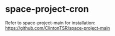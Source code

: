 # space-project-cron
Refer to space-project-main for installation: 
https://github.com/ClintonTSR/space-project-main
